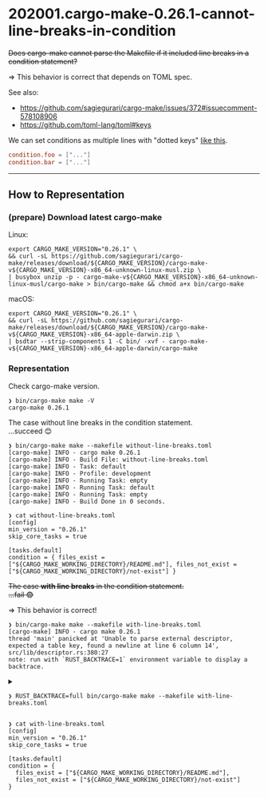 # 202001.cargo-make-0.26.1-cannot-line-breaks-in-condition

~~Does cargo-make cannot parse the Makefile if it included line breaks in a condition statement?~~

=> This behavior is correct that depends on TOML spec.

See also:

- https://github.com/sagiegurari/cargo-make/issues/372#issuecomment-578108906
- https://github.com/toml-lang/toml#keys

We can set conditions as multiple lines with "dotted keys" [like this](https://github.com/mazgi-sandbox/202001.cargo-make-0.26.1-cannot-line-breaks-in-condition/blob/523e63582b110fe68d309f38985228691ea6b5ba/respect-toml-spec.toml#L10-L11).

```toml
condition.foo = ["..."]
condition.bar = ["..."]
```

---

## How to Representation

### (prepare) Download latest cargo-make

Linux:

```shellsession
export CARGO_MAKE_VERSION="0.26.1" \
&& curl -sL https://github.com/sagiegurari/cargo-make/releases/download/${CARGO_MAKE_VERSION}/cargo-make-v${CARGO_MAKE_VERSION}-x86_64-unknown-linux-musl.zip \
| busybox unzip -p - cargo-make-v${CARGO_MAKE_VERSION}-x86_64-unknown-linux-musl/cargo-make > bin/cargo-make && chmod a+x bin/cargo-make
```

macOS:

```shellsession
export CARGO_MAKE_VERSION="0.26.1" \
&& curl -sL https://github.com/sagiegurari/cargo-make/releases/download/${CARGO_MAKE_VERSION}/cargo-make-v${CARGO_MAKE_VERSION}-x86_64-apple-darwin.zip \
| bsdtar --strip-components 1 -C bin/ -xvf - cargo-make-v${CARGO_MAKE_VERSION}-x86_64-apple-darwin/cargo-make
```

### Representation

Check cargo-make version.

```shellsession
❯ bin/cargo-make make -V
cargo-make 0.26.1
```

The case without line breaks in the condition statement.  
...succeed :blush:

```shellsession
❯ bin/cargo-make make --makefile without-line-breaks.toml
[cargo-make] INFO - cargo make 0.26.1
[cargo-make] INFO - Build File: without-line-breaks.toml
[cargo-make] INFO - Task: default
[cargo-make] INFO - Profile: development
[cargo-make] INFO - Running Task: empty
[cargo-make] INFO - Running Task: default
[cargo-make] INFO - Running Task: empty
[cargo-make] INFO - Build Done in 0 seconds.
```

```shellsession
❯ cat without-line-breaks.toml
[config]
min_version = "0.26.1"
skip_core_tasks = true

[tasks.default]
condition = { files_exist = ["${CARGO_MAKE_WORKING_DIRECTORY}/README.md"], files_not_exist = ["${CARGO_MAKE_WORKING_DIRECTORY}/not-exist"] }
```

~~The case **with line breaks** in the condition statement.~~  
~~...fail :fearful:~~

=> This behavior is correct!

```shellsession
❯ bin/cargo-make make --makefile with-line-breaks.toml
[cargo-make] INFO - cargo make 0.26.1
thread 'main' panicked at 'Unable to parse external descriptor, expected a table key, found a newline at line 6 column 14', src/lib/descriptor.rs:380:27
note: run with `RUST_BACKTRACE=1` environment variable to display a backtrace.
```

<details>
<summary>

```shellsession
❯ RUST_BACKTRACE=full bin/cargo-make make --makefile with-line-breaks.toml
```

</summary>

```shellsession
❯ RUST_BACKTRACE=full bin/cargo-make make --makefile with-line-breaks.toml
[cargo-make] INFO - cargo make 0.26.1
thread 'main' panicked at 'Unable to parse external descriptor, expected a table key, found a newline at line 6 column 14', src/lib/descriptor.rs:380:27
stack backtrace:
   0:           0x786104 - backtrace::backtrace::libunwind::trace::h0d3b97a6b64193be
                               at /cargo/registry/src/github.com-1ecc6299db9ec823/backtrace-0.3.40/src/backtrace/libunwind.rs:88
   1:           0x786104 - backtrace::backtrace::trace_unsynchronized::hb78a971d8547111e
                               at /cargo/registry/src/github.com-1ecc6299db9ec823/backtrace-0.3.40/src/backtrace/mod.rs:66
   2:           0x786104 - std::sys_common::backtrace::_print_fmt::ha1f41287e6ef2374
                               at src/libstd/sys_common/backtrace.rs:77
   3:           0x786104 - <std::sys_common::backtrace::_print::DisplayBacktrace as core::fmt::Display>::fmt::h1130808f9197ccb5
                               at src/libstd/sys_common/backtrace.rs:61
   4:           0x7bf2ac - core::fmt::write::h4fa8b44d73117031
                               at src/libcore/fmt/mod.rs:1028
   5:           0x7820f7 - std::io::Write::write_fmt::hc08a67176e074177
                               at src/libstd/io/mod.rs:1412
   6:           0x788c6e - std::sys_common::backtrace::_print::h33a300037b4dc1ed
                               at src/libstd/sys_common/backtrace.rs:65
   7:           0x788c6e - std::sys_common::backtrace::print::h2ceebd24f74a6808
                               at src/libstd/sys_common/backtrace.rs:50
   8:           0x788c6e - std::panicking::default_hook::{{closure}}::h599b8688602f475a
                               at src/libstd/panicking.rs:188
   9:           0x788961 - std::panicking::default_hook::h0085905ac97017e0
                               at src/libstd/panicking.rs:205
  10:           0x78936b - std::panicking::rust_panic_with_hook::h780f8e9bbe4fc091
                               at src/libstd/panicking.rs:464
  11:           0x788f0e - std::panicking::continue_panic_fmt::h1444a364e5f24a1a
                               at src/libstd/panicking.rs:373
  12:           0x788e4f - std::panicking::begin_panic_fmt::h35a34eca8fc5e443
                               at src/libstd/panicking.rs:328
  13:           0x537979 - cli::descriptor::load_external_descriptor::hba43f1dfe27742e9
  14:           0x538f50 - cli::descriptor::load_descriptors::h1e9a6d0f1e1f42cf
  15:           0x53af8b - cli::descriptor::load::h8d00c32f86ea33ff
  16:           0x41ad64 - cli::cli::run_cli::h20ba08cbc590f3f0
  17:           0x40c9ec - cli::run_cli::h532a9bcfa4174ef8
  18:           0x4004af - cargo_make::main::h7469f827b703c138
  19:           0x400683 - std::rt::lang_start::{{closure}}::h96deade27f6197b0
  20:           0x788d93 - std::rt::lang_start_internal::{{closure}}::hdb12a3ead60a8960
                               at src/libstd/rt.rs:48
  21:           0x788d93 - std::panicking::try::do_call::h75828266d21559c3
                               at src/libstd/panicking.rs:287
  22:           0x79100a - __rust_maybe_catch_panic
                               at src/libpanic_unwind/lib.rs:78
  23:           0x7896eb - std::panicking::try::h2533a62d10a8f001
                               at src/libstd/panicking.rs:265
  24:           0x7896eb - std::panic::catch_unwind::hd9ecf47e7cd9602d
                               at src/libstd/panic.rs:396
  25:           0x7896eb - std::rt::lang_start_internal::h93ee4050c8419278
                               at src/libstd/rt.rs:47
  26:           0x400502 - main
```

</details>

```shellsession
❯ cat with-line-breaks.toml
[config]
min_version = "0.26.1"
skip_core_tasks = true

[tasks.default]
condition = {
  files_exist = ["${CARGO_MAKE_WORKING_DIRECTORY}/README.md"],
  files_not_exist = ["${CARGO_MAKE_WORKING_DIRECTORY}/not-exist"]
}
```
